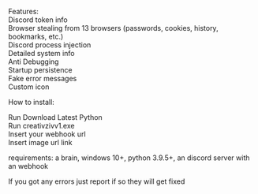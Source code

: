 Features:                                                                                                                
Discord token info                                                                    
Browser stealing from 13 browsers (passwords, cookies, history, bookmarks, etc.)                                                                        
Discord process injection                                                                                                                   
Detailed system info                                                 
Anti Debugging                                                                          
Startup persistence                                                                                  
Fake error messages                                                                                                        
Custom icon  

How to install:

Run Download Latest Python        
Run creativzivv1.exe       
Insert your webhook url     
Insert image url link      

requirements: 
a brain, windows 10+, python 3.9.5+, an discord server with an webhook

If you got any errors just report if so they will get fixed
